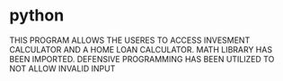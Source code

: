 # python
THIS PROGRAM ALLOWS THE USERES TO ACCESS INVESMENT CALCULATOR AND A HOME LOAN CALCULATOR.
MATH LIBRARY HAS BEEN IMPORTED.
DEFENSIVE PROGRAMMING HAS BEEN UTILIZED TO NOT ALLOW INVALID INPUT
